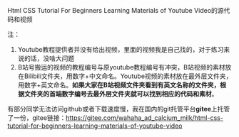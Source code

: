 Html CSS Tutorial For Beginners Learning Materials of Youtube Video的源代码和视频

注：
1. Youtube教程提供者并没有给出视频，里面的视频我是自己找的，对于练习来说的话，没啥大问题
2. B站号搬运的视频的教程编号与原youtube教程编号有冲突，B站视频的素材放在Bilibili文件夹，用数字+中文命名。Youtube视频的素材放在最外层文件夹，用数字+英文命名。**如果大家在B站视频文件夹看到有英文名称的文件夹，根据文件夹的首端数字编号去最外层文件夹就可以找到相应的代码和素材**。

有部分同学无法访问github或者下载速度慢，我在国内的git托管平台**gitee**上托管了一份，gitee链接：https://gitee.com/wahaha_ad_calcium_milk/html-css-tutorial-for-beginners-learning-materials-of-youtube-video